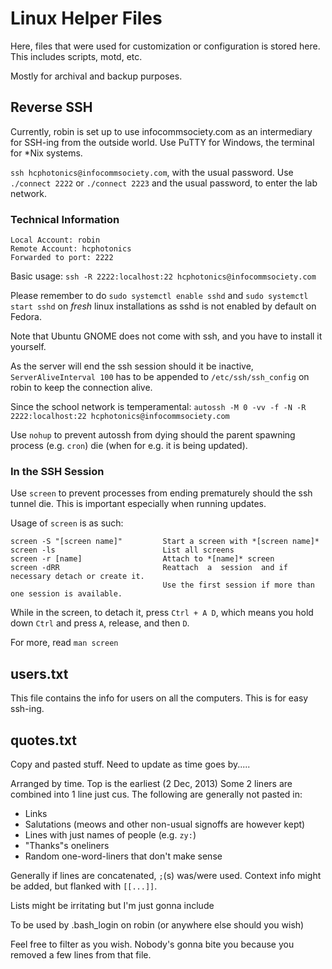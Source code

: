 # Linux Helper Files

Here, files that were used for customization or configuration is stored here.
This includes scripts, motd, etc.

Mostly for archival and backup purposes.

## Reverse SSH

Currently, robin is set up to use infocommsociety.com as an intermediary for SSH-ing from the outside world. Use PuTTY for Windows, the terminal for *Nix systems.

```ssh hcphotonics@infocommsociety.com```, with the usual password. Use ```./connect 2222``` or ```./connect 2223``` and the usual password, to enter the lab network.

### Technical Information

```
Local Account: robin
Remote Account: hcphotonics
Forwarded to port: 2222
```

Basic usage: ```ssh -R 2222:localhost:22 hcphotonics@infocommsociety.com```

Please remember to do ```sudo systemctl enable sshd``` and ```sudo systemctl start sshd``` on *fresh* linux installations as sshd is not enabled by default on Fedora.

Note that Ubuntu GNOME does not come with ssh, and you have to install it yourself.

As the server will end the ssh session should it be inactive, ```ServerAliveInterval 100``` has to be appended to ```/etc/ssh/ssh_config``` on robin to keep the connection alive.

Since the school network is temperamental: ```autossh -M 0 -vv -f -N -R 2222:localhost:22 hcphotonics@infocommsociety.com```

Use ```nohup``` to prevent autossh from dying should the parent spawning process (e.g. ```cron```) die (when for e.g. it is being updated).

### In the SSH Session

Use ```screen``` to prevent processes from ending prematurely should the ssh tunnel die. This is important especially when running updates.

Usage of ```screen``` is as such: <br>
```
screen -S "[screen name]"         Start a screen with *[screen name]*
screen -ls                        List all screens
screen -r [name]                  Attach to *[name]* screen
screen -dRR                       Reattach  a  session  and if necessary detach or create it.
                                  Use the first session if more than one session is available.
```

While in the screen, to detach it, press ```Ctrl + A D```, which means you hold down ```Ctrl``` and press ```A```, release, and then ```D```.

For more, read ```man screen```

## users.txt

This file contains the info for users on all the computers. This is for easy ssh-ing.

## quotes.txt

Copy and pasted stuff. Need to update as time goes by.....

Arranged by time. Top is the earliest (2 Dec, 2013)
Some 2 liners are combined into 1 line just cus.
The following are generally not pasted in:
- Links
- Salutations (meows and other non-usual signoffs are however kept)
- Lines with just names of people (e.g. ```zy:```)
- "Thanks"s oneliners
- Random one-word-liners that don't make sense

Generally if lines are concatenated, ```;```(s) was/were used.
Context info might be added, but flanked with ```[[...]]```.

Lists might be irritating but I'm just gonna include

To be used by .bash_login on robin (or anywhere else should you wish)

Feel free to filter as you wish. Nobody's gonna bite you because you removed a few lines from that file.
